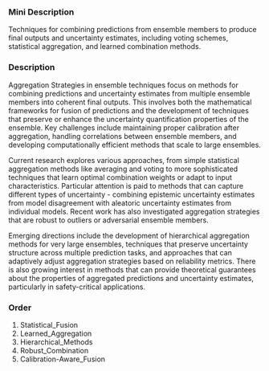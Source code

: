 ### Mini Description

Techniques for combining predictions from ensemble members to produce final outputs and uncertainty estimates, including voting schemes, statistical aggregation, and learned combination methods.

### Description

Aggregation Strategies in ensemble techniques focus on methods for combining predictions and uncertainty estimates from multiple ensemble members into coherent final outputs. This involves both the mathematical frameworks for fusion of predictions and the development of techniques that preserve or enhance the uncertainty quantification properties of the ensemble. Key challenges include maintaining proper calibration after aggregation, handling correlations between ensemble members, and developing computationally efficient methods that scale to large ensembles.

Current research explores various approaches, from simple statistical aggregation methods like averaging and voting to more sophisticated techniques that learn optimal combination weights or adapt to input characteristics. Particular attention is paid to methods that can capture different types of uncertainty - combining epistemic uncertainty estimates from model disagreement with aleatoric uncertainty estimates from individual models. Recent work has also investigated aggregation strategies that are robust to outliers or adversarial ensemble members.

Emerging directions include the development of hierarchical aggregation methods for very large ensembles, techniques that preserve uncertainty structure across multiple prediction tasks, and approaches that can adaptively adjust aggregation strategies based on reliability metrics. There is also growing interest in methods that can provide theoretical guarantees about the properties of aggregated predictions and uncertainty estimates, particularly in safety-critical applications.

### Order

1. Statistical_Fusion
2. Learned_Aggregation
3. Hierarchical_Methods
4. Robust_Combination
5. Calibration-Aware_Fusion
